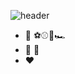 ![header](https://capsule-render.vercel.app/api?type=slice&color=40AEF0&height=300&section=header&text=MyGitHub&fontSize=90)

- 💙 ⚽⚾🏸🏎
- 🤍 🐶
- ❤ 
